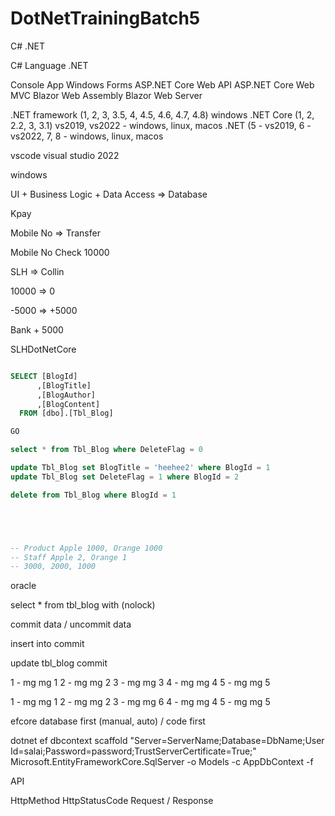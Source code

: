 # DotNetTrainingBatch5

C# .NET

C# Language
.NET 

Console App
Windows Forms
ASP.NET Core Web API
ASP.NET Core Web MVC
Blazor Web Assembly
Blazor Web Server

.NET framework (1, 2, 3, 3.5, 4, 4.5, 4.6, 4.7, 4.8) windows
.NET Core (1, 2, 2.2, 3, 3.1) vs2019, vs2022 - windows, linux, macos
.NET (5 - vs2019, 6 - vs2022, 7, 8 - windows, linux, macos

vscode
visual studio 2022 

windows

UI + Business Logic + Data Access => Database

Kpay

Mobile No => Transfer 

Mobile No Check
10000

SLH => Collin

10000 => 0

-5000 => +5000

Bank + 5000

SLHDotNetCore

```sql

SELECT [BlogId]
      ,[BlogTitle]
      ,[BlogAuthor]
      ,[BlogContent]
  FROM [dbo].[Tbl_Blog]

GO

select * from Tbl_Blog where DeleteFlag = 0

update Tbl_Blog set BlogTitle = 'heehee2' where BlogId = 1
update Tbl_Blog set DeleteFlag = 1 where BlogId = 2

delete from Tbl_Blog where BlogId = 1





-- Product Apple 1000, Orange 1000
-- Staff Apple 2, Orange 1
-- 3000, 2000, 1000

```

oracle

select * from tbl_blog with (nolock)

commit data / uncommit data

insert into commit

update tbl_blog commit

1 - mg mg 1 2 - mg mg 2 3 - mg mg 3 4 - mg mg 4 5 - mg mg 5

1 - mg mg 1 2 - mg mg 2 3 - mg mg 6 4 - mg mg 4 5 - mg mg 5

efcore database first (manual, auto) / code first

dotnet ef dbcontext scaffold "Server=ServerName;Database=DbName;User Id=salai;Password=password;TrustServerCertificate=True;" Microsoft.EntityFrameworkCore.SqlServer -o Models -c AppDbContext -f

API

HttpMethod HttpStatusCode Request / Response
